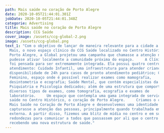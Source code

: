```yaml
---
path: Mais saúde no coração de Porto Alegre
date: 2020-10-05T21:44:01.301Z
jobDate: 2020-10-05T21:44:01.348Z
categorie: Advertising
title: Mais saúde no coração de Porto Alegre
description: CCG Saúde
cover_image: /assets/ccg-global-2.png
image: /assets/ccg-global.png
text_1: "Com o objetivo de lançar de maneira relevante para a cidade a Clínica
  Mais, o novo espaço clínico do CCG Saúde localizado no Centro Histórico de
  Porto Alegre, a Global projetou uma campanha que chamasse a atenção nas ruas e
  pudesse ativar localmente a comunidade próxima do espaço.     A Clínica Mais
  foi pensada para ser extremamente integrada. Ela possui quatro centros de
  atendimento: Cuidado Infantil, uma infraestrutura para atender crianças e
  disponibilidade de 24h para casos de pronto atendimento pediátrico; Cuidado
  Feminino, espaço onde é possível realizar exames como mamografia,
  desintometria e ecografia; Saúde Mental, que contém especialistas da
  Psiquiatria e Psicologia dedicados; além de uma estrutura que comporta os mais
  diversos tipos de exames, como tomografia, ecografia e exames de
  laboratório.     Um espaço que contempla uma gama integrada de serviços de
  saúde no Centro Histórico, o coração de Porto Alegre.     Criamos o conceito
  Mais Saúde no Coração de Porto Alegre e desenvolvemos uma identidade que
  capturasse a atenção das pessoas, principalmente quando trabalhada em mídia
  externa. A partir disso, fizemos uma blitz de mídia no centro e em suas
  redondezas para comunicar a todos que passassem por ali que o centro estava
  recebendo uma nova estrutura de saúde."
---
```


